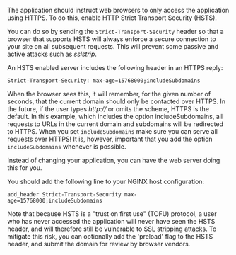 The application should instruct web browsers to only access the application using HTTPS. To do this, enable HTTP Strict Transport Security (HSTS).

You can do so by sending the `Strict-Transport-Security` header so that a browser that supports HSTS will always enforce a secure connection to your site on all subsequent requests. This will prevent some passive and active attacks such as _sslstrip_.

An HSTS enabled server includes the following header in an HTTPS reply: 
```
Strict-Transport-Security: max-age=15768000;includeSubdomains 
```

When the browser sees this, it will remember, for the given number of seconds, that the current domain should only be contacted over HTTPS. In the future, if the user types _http://_ or omits the scheme, HTTPS is the default. In this example, which includes the option includeSubdomains, all requests to URLs in the current domain and subdomains will be redirected to HTTPS. When you set `includeSubdomains` make sure you can serve all requests over HTTPS! It is, however, important that you add the option `includeSubdomains` whenever is possible. 

Instead of changing your application, you can have the web server doing this for you. 

You should add the following line to your NGINX host configuration: 
```
add_header Strict-Transport-Security max-age=15768000;includeSubdomains
```
Note that because HSTS is a "trust on first use" (TOFU) protocol, a user who has never accessed the application will never have seen the HSTS header, and will therefore still be vulnerable to SSL stripping attacks. To mitigate this risk, you can optionally add the 'preload' flag to the HSTS header, and submit the domain for review by browser vendors.

